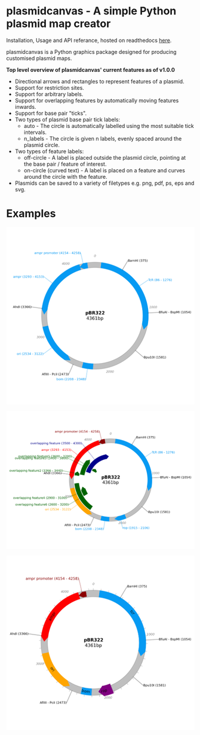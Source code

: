 # plasmidcanvas - A simple Python plasmid map creator

Installation, Usage and API referance, hosted on readthedocs [here](https://plasmidcanvas.readthedocs.io/en/latest/).

plasmidcanvas is a Python graphics package designed for producing customised plasmid maps. 

**Top level overview of plasmidcanvas' current features as of v1.0.0**

* Directional arrows and rectangles to represent features of a plasmid.
* Support for restriction sites.
* Support for arbitrary labels.
* Support for overlapping features by automatically moving features inwards.
* Support for base pair "ticks".
* Two types of plasmid base pair tick labels:
    * auto - The circle is automatically labelled using the most suitable tick intervals.
    * n_labels - The circle is given n labels, evenly spaced around the plasmid circle.
* Two types of feature labels:
    * off-circle - A label is placed outside the plasmid circle, pointing at the base pair / feature of interest.
    * on-circle (curved text) - A label is placed on a feature and curves around the circle with the feature.
* Plasmids can be saved to a variety of filetypes e.g. png, pdf, ps, eps and svg.


# Examples

![example 1](docs/usage_images/pBR322_basic.png)

![example 2](docs/usage_images/pBR322_overlapping.png)

![example 3](docs/usage_images/pBR322_curved.png)